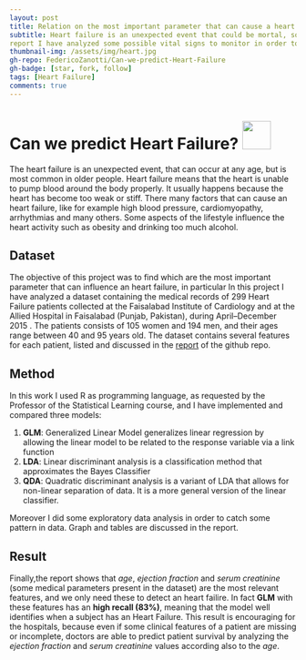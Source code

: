 ```yaml
---
layout: post
title: Relation on the most important parameter that can cause a heart failure
subtitle: Heart failure is an unexpected event that could be mortal, so it is very imporant to understand what are the parameters that influence it. In this
report I have analyzed some possible vital signs to monitor in order to predict an heart failure
thumbnail-img: /assets/img/heart.jpg
gh-repo: FedericoZanotti/Can-we-predict-Heart-Failure
gh-badge: [star, fork, follow]
tags: [Heart Failure]
comments: true
---
```


# Can we predict Heart Failure? [<img src="https://logos-world.net/wp-content/uploads/2020/11/GitHub-Logo.png" width=50/>](https://github.com/FedericoZanotti/Can-we-predict-Heart-Failure.git)

The heart failure is an unexpected event, that can occur at any age, but is most common in older people. 
Heart failure means that the heart is unable to pump blood around the body properly. It usually happens because the heart has become too weak or stiff.
There many factors that can cause an heart failure, like for example high blood pressure, cardiomyopathy, arrhythmias and many others. Some aspects of the lifestyle influence
the heart activity such as obesity and drinking too much alcohol.

## Dataset

The objective of this project was to find which are the most important parameter that can influence an heart failure, in particular
In this project I have analyzed a dataset containing the medical records of 299 Heart Failure patients collected at the
Faisalabad Institute of Cardiology and at the Allied Hospital in Faisalabad (Punjab, Pakistan), during
April–December 2015 . The patients consists of 105 women and 194 men, and their ages range between 40
and 95 years old. 
The dataset contains several features for each patient, listed and discussed in the [report](https://github.com/FedericoZanotti/Can-we-predict-Heart-Failure/blob/main/Zanotti_Federico_Report.pdf) 
of the github repo.

## Method

In this work I used R as programming language, as requested by the Professor of the Statistical Learning course, and I have implemented and compared three models:
1. **GLM**: Generalized Linear Model generalizes linear regression by allowing the linear model to be related to the response variable via a link function
2. **LDA**: Linear discriminant analysis is a classification method that approximates the Bayes Classifier
3. **QDA**: Quadratic discriminant analysis is a variant of LDA that allows for non-linear separation of data. It is a more general version of the linear classifier.

Moreover I did some exploratory data analysis in order to catch some pattern in data. Graph and tables are discussed in the report.

## Result

Finally,the report shows that _age_, _ejection fraction_ and
_serum creatinine_ (some medical parameters present in the dataset) are the most relevant features, and we only need these to detect an heart failire. 
In fact **GLM** with these features has an **high recall (83%)**, meaning that the model well identifies when a subject has an Heart Failure. 
This result is encouraging for the hospitals, because even if some clinical features of a patient are missing or incomplete, doctors are able to predict 
patient survival by analyzing the _ejection fraction_ and _serum creatinine_ values according also to the _age_. 




